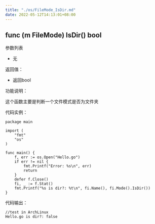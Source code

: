 ```yaml
---
title: "./os/FileMode_IsDir.md"
date: 2022-05-12T14:13:01+08:00
---
```

## func (m FileMode) IsDir() bool

参数列表

- 无

返回值：

- 返回bool

功能说明：

这个函数主要是判断一个文件模式是否为文件夹

代码实例：

    package main

    import (
        "fmt"
        "os"
    )

    func main() {
        f, err := os.Open("Hello.go")
        if err != nil {
            fmt.Printf("Error: %s\n", err)
            return
        }
        defer f.Close()
        fi, _ := f.Stat()
        fmt.Printf("%s is dir?: %t\n", fi.Name(), fi.Mode().IsDir())
    }

代码输出：

    //test in ArchLinux
    Hello.go is dir?: false
